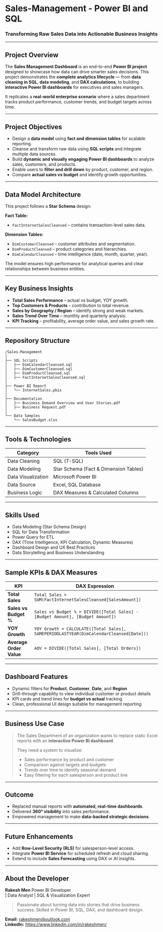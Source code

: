 # Sales-Management - Power BI and SQL

### Transforming Raw Sales Data into Actionable Business Insights

---

## Project Overview

The **Sales Management Dashboard** is an end-to-end **Power BI project** designed to showcase how data can drive smarter sales decisions.
This project demonstrates the **complete analytics lifecycle** — from **data cleaning in SQL**, **data modeling**, and **DAX calculations**, to building **interactive Power BI dashboards** for executives and sales managers.

It replicates a **real-world enterprise scenario** where a sales department tracks product performance, customer trends, and budget targets across time.

---

## Project Objectives

* Design a **data model** using **fact and dimension tables** for scalable reporting.
* Cleanse and transform raw data using **SQL scripts** and integrate multiple data sources.
* Build **dynamic and visually engaging Power BI dashboards** to analyze sales, customers, and products.
* Enable users to **filter and drill down** by product, customer, and region.
* Compare **actual sales vs budget** and identify growth opportunities.

---

## Data Model Architecture

This project follows a **Star Schema** design:

**Fact Table:**

* `FactInternetSalesCleansed` – contains transaction-level sales data.

**Dimension Tables:**

* `DimCustomerCleansed` – customer attributes and segmentation.
* `DimProductCleansed` – product categories and hierarchies.
* `DimCalendarCleansed` – time intelligence (date, month, quarter, year).

The model ensures high performance for analytical queries and clear relationships between business entities.

---

## Key Business Insights

*  **Total Sales Performance** – actual vs budget, YOY growth.
*  **Top Customers & Products** – contribution to total revenue.
*  **Sales by Geography / Region** – identify strong and weak markets.
*  **Sales Trend Over Time** – monthly and quarterly analysis.
*  **KPI Tracking** – profitability, average order value, and sales growth rate.

---

##  Repository Structure

```
/Sales-Management
│
├── SQL Scripts
│   ├── DimCalendarCleansed.sql
│   ├── DimCustomerCleansed.sql
│   ├── DimProductCleansed.sql
│   ├── FactInternetSalesCleansed.sql
│
├── Power BI Report
│   └── InternetSales.pbix
│
├── Documentation
│   ├── Business Demand Overview and User Stories.pdf
│   ├── Business Request.pdf
│
└── Data Samples
    └── SalesBudget.xlsx
```

---

## Tools & Technologies

| Category           | Tools Used                            |
| ------------------ | ------------------------------------- |
| Data Cleaning      | SQL (T-SQL)                           |
| Data Modeling      | Star Schema (Fact & Dimension Tables) |
| Data Visualization | Microsoft Power BI                    |
| Data Source        | Excel, SQL Database                   |
| Business Logic     | DAX Measures & Calculated Columns     |

---

## Skills Used

* Data Modeling (Star Schema Design)
* SQL for Data Transformation
* Power Query for ETL
* DAX (Time Intelligence, KPI Calculation, Dynamic Measures)
* Dashboard Design and UX Best Practices
* Data Storytelling and Business Understanding

---

## Sample KPIs & DAX Measures

| KPI                     | DAX Expression                                                                         |
| ----------------------- | -------------------------------------------------------------------------------------- |
| **Total Sales**         | `Total Sales = SUM(FactInternetSalesCleansed[SalesAmount])`                            |
| **Sales vs Budget %**   | `Sales vs Budget % = DIVIDE([Total Sales] - [Budget Amount], [Budget Amount])`         |
| **YOY Growth**          | `YOY Growth = CALCULATE([Total Sales], SAMEPERIODLASTYEAR(DimCalendarCleansed[Date]))` |
| **Average Order Value** | `AOV = DIVIDE([Total Sales], [Total Orders])`                                          |

---

## Dashboard Features

* Dynamic filters for **Product**, **Customer**, **Date**, and **Region**
* Drill-through capability to view individual customer or product details
* KPI cards and trend lines for **budget vs actual** tracking
* Clean, professional UI design suitable for management reporting

---

## Business Use Case

> The Sales Department of an organization wants to replace static Excel reports with an **interactive Power BI dashboard**.
>
> They need a system to visualize:
>
> * Sales performance by product and customer
> * Comparison against targets and budgets
> * Trends over time to identify seasonal demand
> * Easy filtering for each salesperson and product line

---

## Outcome

* Replaced manual reports with **automated, real-time dashboards**.
* Delivered **360° visibility** into sales performance.
* Empowered management to make **data-backed strategic decisions**.

---

## Future Enhancements

* Add **Row-Level Security (RLS)** for salesperson-level access.
* Integrate **Power BI Service** for scheduled refresh and cloud sharing.
* Extend to include **Sales Forecasting** using DAX or AI insights.

---

## About the Developer

**Rakesh Men**
Power BI Developer <br> | Data Analyst | SQL & Visualization Expert

> Passionate about turning data into stories that drive business success.
> Skilled in Power BI, SQL, DAX, and dashboard design.

**Email:** rakeshmen@outlook.com <br>
**LinkedIn:** https://www.linkedin.com/in/rakeshmen/

